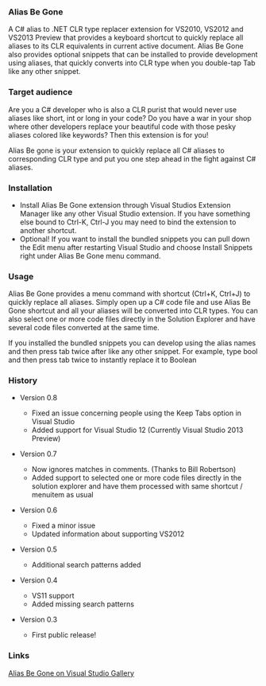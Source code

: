 ### Alias Be Gone
A C# alias to .NET CLR type replacer extension for VS2010, VS2012 and VS2013 Preview that provides a keyboard shortcut to quickly replace all aliases to its CLR equivalents in current active document. Alias Be Gone also provides optional snippets that can be installed to provide development using aliases, that quickly converts into CLR type when you double-tap Tab like any other snippet. 

### Target audience
Are you a C# developer who is also a CLR purist that would never use aliases like short, int or long in your code? Do you have a war in your shop where other developers replace your beautiful code with those pesky aliases colored like keywords? Then this extension is for you!

Alias Be gone is your extension to quickly replace all C# aliases to corresponding CLR type and put you one step ahead in the fight against C# aliases. 

### Installation
* Install Alias Be Gone extension through Visual Studios Extension Manager like any other Visual Studio extension. If you have something else bound to Ctrl-K, Ctrl-J you may need to bind the extension to another shortcut.
* Optional! If you want to install the bundled snippets you can pull down the Edit menu after restarting Visual Studio and choose Install Snippets right under Alias Be Gone menu command.

### Usage

Alias Be Gone provides a menu command with shortcut (Ctrl+K, Ctrl+J) to quickly replace all aliases. Simply open up a C# code file and use Alias Be Gone shortcut and all your aliases will be converted into CLR types. You can also select one or more code files directly in the Solution Explorer and have several code files converted at the same time.

If you installed the bundled snippets you can develop using the alias names and then press tab twice after like any other snippet. For example, type bool and then press tab twice to instantly replace it to Boolean

### History

* Version 0.8
    * Fixed an issue concerning people using the Keep Tabs option in Visual Studio
    * Added support for Visual Studio 12 (Currently Visual Studio 2013 Preview)

* Version 0.7
    * Now ignores matches in comments. (Thanks to Bill Robertson)
    * Added support to selected one or more code files directly in the solution explorer and have them processed with same shortcut / menuitem as usual

* Version 0.6
    * Fixed a minor issue
    * Updated information about supporting VS2012

* Version 0.5
    * Additional search patterns added

* Version 0.4
    * VS11 support
    * Added missing search patterns

* Version 0.3
    * First public release!
    

### Links

[Alias Be Gone on Visual Studio Gallery](http://visualstudiogallery.msdn.microsoft.com/f4f18ca8-187b-4f3d-9a1e-eeb8330bb1f7)
